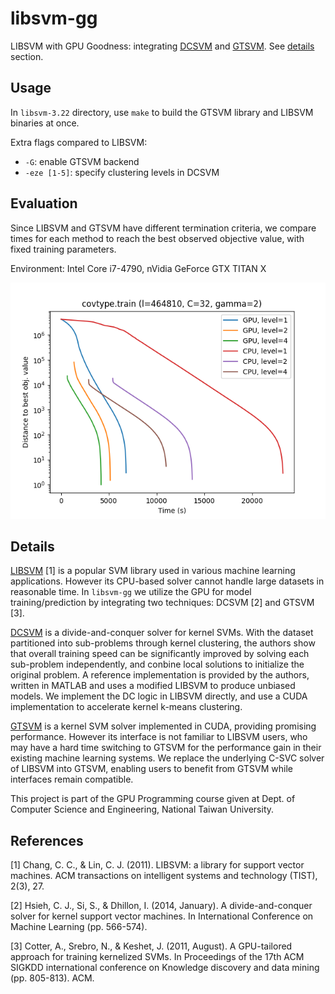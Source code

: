 # libsvm-gg

LIBSVM with GPU Goodness: integrating
[DCSVM](http://www.cs.utexas.edu/~cjhsieh/dcsvm/) and
[GTSVM](http://ttic.uchicago.edu/~cotter/projects/gtsvm/). See
[details](#details) section.

## Usage

In `libsvm-3.22` directory, use `make` to build the GTSVM library and LIBSVM
binaries at once.

Extra flags compared to LIBSVM:

- `-G`: enable GTSVM backend
- `-eze [1-5]`: specify clustering levels in DCSVM

## Evaluation

Since LIBSVM and GTSVM have different termination criteria, we compare times for
each method to reach the best observed objective value, with fixed training
parameters.

Environment: Intel Core i7-4790, nVidia GeForce GTX TITAN X

![covtype.train (l=464810, C=32, gamma=2)](/img/evaluation_covtype.png)

## Details

[LIBSVM](https://www.csie.ntu.edu.tw/~cjlin/libsvm/) [1] is a popular SVM
library used in various machine learning applications. However its CPU-based
solver cannot handle large datasets in reasonable time. In `libsvm-gg` we
utilize the GPU for model training/prediction by integrating two techniques:
DCSVM [2] and GTSVM [3].

[DCSVM](http://www.cs.utexas.edu/~cjhsieh/dcsvm/) is a divide-and-conquer solver
for kernel SVMs. With the dataset partitioned into sub-problems through kernel
clustering, the authors show that overall training speed can be significantly
improved by solving each sub-problem independently, and conbine local solutions
to initialize the original problem. A reference implementation is provided by
the authors, written in MATLAB and uses a modified LIBSVM to produce unbiased
models. We implement the DC logic in LIBSVM directly, and use a CUDA
implementation to accelerate kernel k-means clustering.

[GTSVM](http://ttic.uchicago.edu/~cotter/projects/gtsvm/) is a kernel SVM solver
implemented in CUDA, providing promising performance. However its interface is
not familiar to LIBSVM users, who may have a hard time switching to GTSVM for
the performance gain in their existing machine learning systems. We replace the
underlying C-SVC solver of LIBSVM into GTSVM, enabling users to benefit from
GTSVM while interfaces remain compatible.

This project is part of the GPU Programming course given at Dept. of Computer
Science and Engineering, National Taiwan University.

## References

[1] Chang, C. C., & Lin, C. J. (2011). LIBSVM: a library for support vector
machines. ACM transactions on intelligent systems and technology (TIST), 2(3),
27.

[2] Hsieh, C. J., Si, S., & Dhillon, I. (2014, January). A
divide-and-conquer solver for kernel support vector machines. In
International Conference on Machine Learning (pp. 566-574).

[3] Cotter, A., Srebro, N., & Keshet, J. (2011, August). A GPU-tailored
approach for training kernelized SVMs. In Proceedings of the 17th ACM SIGKDD
international conference on Knowledge discovery and data mining (pp.
805-813). ACM.
